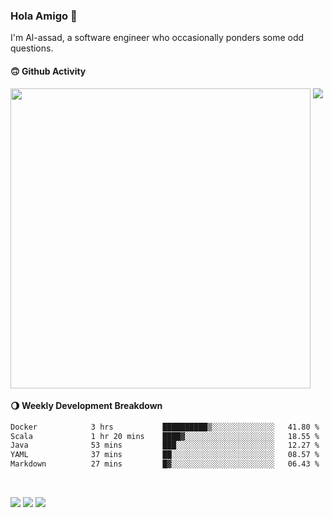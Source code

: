 ### Hola Amigo 🤣   

I'm Al-assad, a software engineer who occasionally ponders some odd questions.  
 
#### 🙃 Github Activity 
<div>
  <img src="https://github-readme-stats.vercel.app/api?username=al-assad&show_icons=true" align="top" style="display: inline-block;" width="480"/>
  <img src="https://github-readme-stats.vercel.app/api/top-langs/?username=al-assad&hide=css,html&langs_count=8&layout=compact" align="top" style="display: inline-block;"/>
</div>

#### 🌖 Weekly Development Breakdown
<!--START_SECTION:waka-->

```txt
Docker            3 hrs           ██████████▒░░░░░░░░░░░░░░   41.80 %
Scala             1 hr 20 mins    ████▓░░░░░░░░░░░░░░░░░░░░   18.55 %
Java              53 mins         ███░░░░░░░░░░░░░░░░░░░░░░   12.27 %
YAML              37 mins         ██░░░░░░░░░░░░░░░░░░░░░░░   08.57 %
Markdown          27 mins         █▓░░░░░░░░░░░░░░░░░░░░░░░   06.43 %
```

<!--END_SECTION:waka-->

<br>

<a href="https://twitter.com/Alassad_dev"><img src="https://img.shields.io/badge/Twitter-@Alassad__dev-blue?style=flat&logo=twitter" /></a>
<a href="https://t.me/alassad_dev"><img src="https://img.shields.io/badge/Telegram-@alassad__dev-orange?style=flat&logo=telegram" /></a>
<a href="https://al-assad.github.io"><img src="https://img.shields.io/badge/Blogs-Linying_Assad's_Blog-yellow?style=flat&logo=github" /></a>

